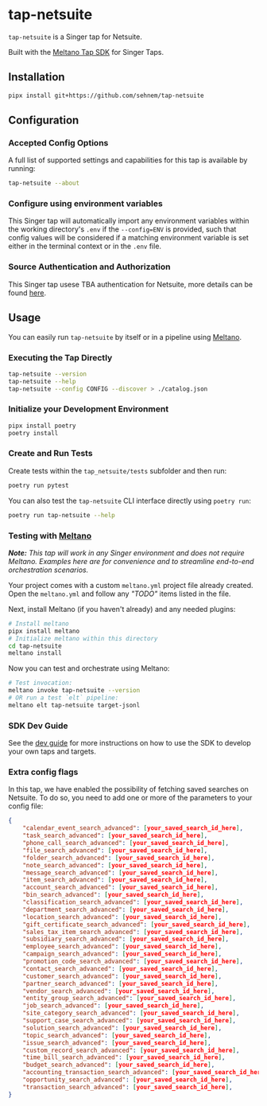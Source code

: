 # tap-netsuite

`tap-netsuite` is a Singer tap for Netsuite.

Built with the [Meltano Tap SDK](https://sdk.meltano.com) for Singer Taps.

## Installation

```bash
pipx install git+https://github.com/sehnem/tap-netsuite
```

## Configuration

### Accepted Config Options

A full list of supported settings and capabilities for this
tap is available by running:

```bash
tap-netsuite --about
```

### Configure using environment variables

This Singer tap will automatically import any environment variables within the working directory's
`.env` if the `--config=ENV` is provided, such that config values will be considered if a matching
environment variable is set either in the terminal context or in the `.env` file.

### Source Authentication and Authorization

This Singer tap usese TBA authentication for Netsuite, more details can be found [here](https://docs.oracle.com/en/cloud/saas/netsuite/ns-online-help/section_4247337262.html).

## Usage

You can easily run `tap-netsuite` by itself or in a pipeline using [Meltano](https://meltano.com/).

### Executing the Tap Directly

```bash
tap-netsuite --version
tap-netsuite --help
tap-netsuite --config CONFIG --discover > ./catalog.json
```

### Initialize your Development Environment

```bash
pipx install poetry
poetry install
```

### Create and Run Tests

Create tests within the `tap_netsuite/tests` subfolder and
  then run:

```bash
poetry run pytest
```

You can also test the `tap-netsuite` CLI interface directly using `poetry run`:

```bash
poetry run tap-netsuite --help
```

### Testing with [Meltano](https://www.meltano.com)

_**Note:** This tap will work in any Singer environment and does not require Meltano.
Examples here are for convenience and to streamline end-to-end orchestration scenarios._

Your project comes with a custom `meltano.yml` project file already created. Open the `meltano.yml` and follow any _"TODO"_ items listed in
the file.

Next, install Meltano (if you haven't already) and any needed plugins:

```bash
# Install meltano
pipx install meltano
# Initialize meltano within this directory
cd tap-netsuite
meltano install
```

Now you can test and orchestrate using Meltano:

```bash
# Test invocation:
meltano invoke tap-netsuite --version
# OR run a test `elt` pipeline:
meltano elt tap-netsuite target-jsonl
```

### SDK Dev Guide

See the [dev guide](https://sdk.meltano.com/en/latest/dev_guide.html) for more instructions on how to use the SDK to
develop your own taps and targets.


### Extra config flags

In this tap, we have enabled the possibility of fetching saved searches on Netsuite. To do so, you need to add one or more of the parameters to your config file:

```json
{
    "calendar_event_search_advanced": [your_saved_search_id_here],
    "task_search_advanced": [your_saved_search_id_here],
    "phone_call_search_advanced": [your_saved_search_id_here],
    "file_search_advanced": [your_saved_search_id_here],
    "folder_search_advanced": [your_saved_search_id_here],
    "note_search_advanced": [your_saved_search_id_here],
    "message_search_advanced": [your_saved_search_id_here],
    "item_search_advanced": [your_saved_search_id_here],
    "account_search_advanced": [your_saved_search_id_here],
    "bin_search_advanced": [your_saved_search_id_here],
    "classification_search_advanced": [your_saved_search_id_here],
    "department_search_advanced": [your_saved_search_id_here],
    "location_search_advanced": [your_saved_search_id_here],
    "gift_certificate_search_advanced": [your_saved_search_id_here],
    "sales_tax_item_search_advanced": [your_saved_search_id_here],
    "subsidiary_search_advanced": [your_saved_search_id_here],
    "employee_search_advanced": [your_saved_search_id_here],
    "campaign_search_advanced": [your_saved_search_id_here],
    "promotion_code_search_advanced": [your_saved_search_id_here],
    "contact_search_advanced": [your_saved_search_id_here],
    "customer_search_advanced": [your_saved_search_id_here],
    "partner_search_advanced": [your_saved_search_id_here],
    "vendor_search_advanced": [your_saved_search_id_here],
    "entity_group_search_advanced": [your_saved_search_id_here],
    "job_search_advanced": [your_saved_search_id_here],
    "site_category_search_advanced": [your_saved_search_id_here],
    "support_case_search_advanced": [your_saved_search_id_here],
    "solution_search_advanced": [your_saved_search_id_here],
    "topic_search_advanced": [your_saved_search_id_here],
    "issue_search_advanced": [your_saved_search_id_here],
    "custom_record_search_advanced": [your_saved_search_id_here],
    "time_bill_search_advanced": [your_saved_search_id_here],
    "budget_search_advanced": [your_saved_search_id_here],
    "accounting_transaction_search_advanced": [your_saved_search_id_here],
    "opportunity_search_advanced": [your_saved_search_id_here],
    "transaction_search_advanced": [your_saved_search_id_here],
}
```